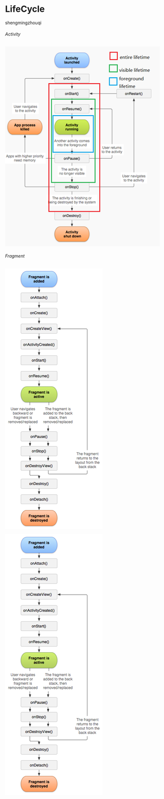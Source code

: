 # LifeCycle
shengmingzhouqi

###### Activity
![image](https://github.com/albertizzy/LifeCycle/blob/master/screenshot/Activity.png)

###### Fragment
![image](https://github.com/albertizzy/LifeCycle/blob/master/screenshot/Fragment%201.png)

![image](https://github.com/albertizzy/LifeCycle/blob/master/screenshot/Fragment%201.png)
